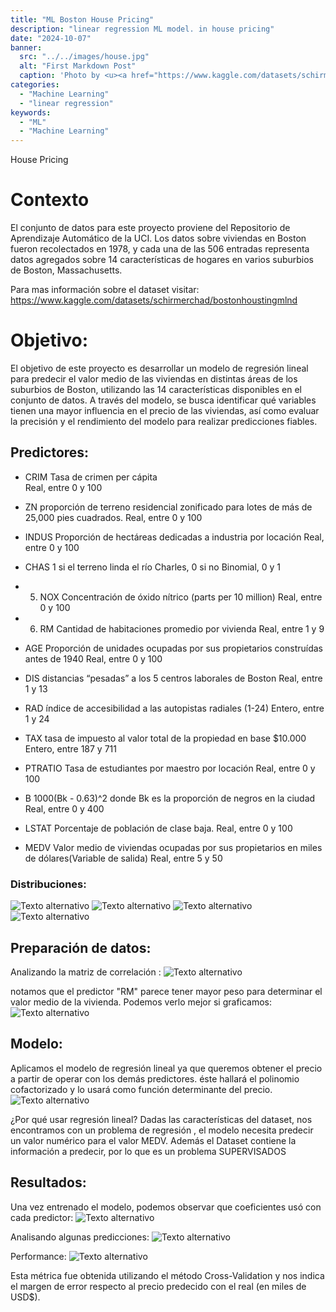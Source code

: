 ```yaml
---
title: "ML Boston House Pricing"
description: "linear regression ML model. in house pricing"
date: "2024-10-07"
banner:
  src: "../../images/house.jpg"
  alt: "First Markdown Post"
  caption: 'Photo by <u><a href="https://www.kaggle.com/datasets/schirmerchad/bostonhoustingmlnd">https://www.kaggle.com/datasets/schirmerchad/bostonhoustingmlnd</a></u>'
categories:
  - "Machine Learning"
  - "linear regression"
keywords:
  - "ML"
  - "Machine Learning"
---
```


House Pricing

# Contexto
El conjunto de datos para este proyecto proviene del Repositorio de Aprendizaje Automático de la UCI. Los datos sobre viviendas en Boston fueron recolectados en 1978, y cada una de las 506 entradas representa datos agregados sobre 14 características de hogares en varios suburbios de Boston, Massachusetts.

Para mas información sobre el dataset visitar:
<a href="https://www.kaggle.com/datasets/schirmerchad/bostonhoustingmlnd">https://www.kaggle.com/datasets/schirmerchad/bostonhoustingmlnd</a>

# Objetivo:

El objetivo de este proyecto es desarrollar un modelo de regresión lineal para predecir el valor medio de las viviendas en distintas áreas de los suburbios de Boston, utilizando las 14 características disponibles en el conjunto de datos. A través del modelo, se busca identificar qué variables tienen una mayor influencia en el precio de las viviendas, así como evaluar la precisión y el rendimiento del modelo para realizar predicciones fiables.

## Predictores:
- CRIM  Tasa de crimen per cápita   
  Real, entre 0 y 100

- ZN       proporción de terreno residencial zonificado para lotes de más de 25,000 pies cuadrados.
  Real, entre 0 y 100

- INDUS     Proporción de hectáreas dedicadas a industria por locación
  Real, entre 0 y 100

- CHAS     1 si el terreno linda el río Charles, 0 si no
  Binomial, 0 y 1

- 5. NOX       Concentración de óxido nítrico (parts per 10 million)
  Real, entre 0 y 100


- 6. RM        Cantidad de habitaciones promedio por vivienda
  Real, entre 1 y 9

- AGE       Proporción de unidades ocupadas por sus propietarios construídas antes de 1940
  Real, entre 0 y 100

- DIS       	distancias “pesadas” a los 5 centros laborales de Boston
  Real, entre 1 y 13

- RAD       índice de accesibilidad a las autopistas radiales (1-24)
  Entero, entre 1 y 24

- TAX     tasa de impuesto al valor total de la propiedad en base $10.000
  Entero, entre 187 y 711

- PTRATIO  Tasa de estudiantes por maestro por locación
  Real, entre 0 y 100

- B        1000(Bk - 0.63)^2 donde Bk es la proporción de negros en la ciudad
  Real, entre 0 y 400

- LSTAT    Porcentaje de población de clase baja.
  Real, entre 0 y 100

- MEDV    Valor medio de viviendas ocupadas por sus propietarios en miles de dólares(Variable de salida)
  Real, entre 5 y 50

### Distribuciones:
![Texto alternativo](distr1.png "Distribuciones")
![Texto alternativo](distr2.png "Distribuciones")
![Texto alternativo](distr3.png "Distribuciones")
![Texto alternativo](distr4.png "Distribuciones")

<!-- ![Texto alternativo](desviation.png "desviación")
 -->
## Preparación de datos:
Analizando la matriz de correlación :
![Texto alternativo](MatrizCorr.png "Matriz de correlación")

notamos que el predictor "RM" parece tener mayor peso para determinar el valor medio de la vivienda. Podemos verlo mejor si graficamos:
![Texto alternativo](rm-medv.png "Distribuciones")


## Modelo:
Aplicamos el modelo de regresión lineal ya que queremos obtener el precio a partir de operar con los demás predictores. éste hallará el polinomio cofactorizado y lo usará como función determinante del precio.
![Texto alternativo](process.png "RapidMiner Proceso")

¿Por qué usar regresión lineal?
Dadas las características del dataset, nos encontramos con un problema de regresión , el modelo necesita predecir un valor numérico para el valor MEDV. Además el Dataset contiene la información a predecir, por lo que es un problema SUPERVISADOS

## Resultados:
Una vez entrenado el modelo, podemos observar que coeficientes usó con cada predictor:
![Texto alternativo](coeficientes.png "Coeficientes")

Analisando algunas predicciones:
![Texto alternativo](valores.png "Predicciones")


Performance:
![Texto alternativo](perf.png "Performance Split-Validation")


Esta métrica fue obtenida utilizando el método Cross-Validation y nos indica el margen de error respecto al precio predecido con el real (en miles de USD$).



